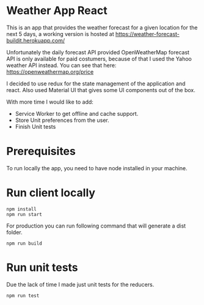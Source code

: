 # Weather App React

This is an app that provides the weather forecast for a given location for the next 5 days, a working version is hosted at https://weather-forecast-buildit.herokuapp.com/

Unfortunately the daily forecast API provided OpenWeatherMap forecast API is only available for paid costumers, because of that I used the Yahoo weather API instead.
You can see that here: https://openweathermap.org/price

I decided to use redux for the state management of the application and react.
Also used Material UI that gives some UI components out of the box.

With more time I would like to add:
- Service Worker to get offline and cache support.
- Store Unit preferences from the user.
- Finish Unit tests

# Prerequisites

To run locally the app, you need to have node installed in your machine.

# Run client locally

    npm install
    npm run start

For production you can run following command that will generate a dist folder.

    npm run build

# Run unit tests

Due the lack of time I made just unit tests for the reducers.

    npm run test



